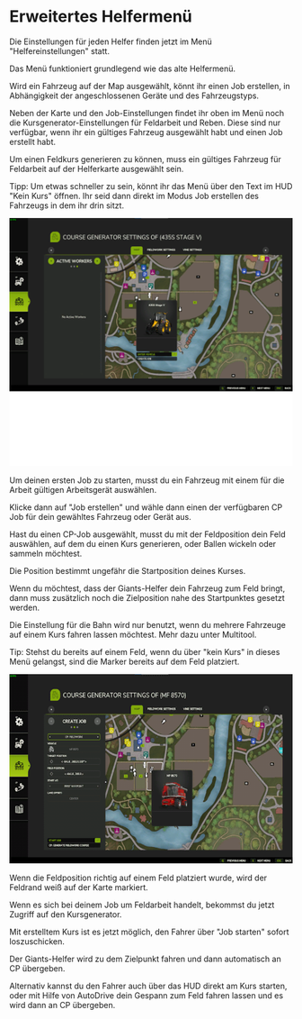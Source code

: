 # Erweitertes Helfermenü

  
  
Die Einstellungen für jeden Helfer finden jetzt im Menü "Helfereinstellungen" statt.  
  
Das Menü funktioniert grundlegend wie das alte Helfermenü.  
  
Wird ein Fahrzeug auf der Map ausgewählt, könnt ihr einen Job erstellen, in Abhängigkeit der angeschlossenen Geräte und des Fahrzeugstyps.  
  
Neben der Karte und den Job-Einstellungen findet ihr oben im Menü noch die Kursgenerator-Einstellungen für Feldarbeit und Reben. Diese sind nur verfügbar, wenn ihr ein gültiges Fahrzeug ausgewählt habt und einen Job erstellt habt.  
  
Um einen Feldkurs generieren zu können, muss ein gültiges Fahrzeug für Feldarbeit auf der Helferkarte ausgewählt sein.  
  
Tipp: Um etwas schneller zu sein, könnt ihr das Menü über den Text im HUD "Kein Kurs" öffnen. Ihr seid dann direkt im Modus Job erstellen des Fahrzeugs in dem ihr drin sitzt.  
  


![Image](../assets/images/startjobmenuhelp_0_0_1024_895.png)

  
  
Um deinen ersten Job zu starten, musst du ein Fahrzeug mit einem für die Arbeit gültigen Arbeitsgerät auswählen.  
  
Klicke dann auf "Job erstellen" und wähle dann einen der verfügbaren CP Job für dein gewähltes Fahrzeug oder Gerät aus.  
  


  
  
Hast du einen CP-Job ausgewählt, musst du mit der Feldposition dein Feld auswählen, auf dem du einen Kurs generieren, oder Ballen wickeln oder sammeln möchtest.  
  
Die Position bestimmt ungefähr die Startposition deines Kurses.  
  
Wenn du möchtest, dass der Giants-Helfer dein Fahrzeug zum Feld bringt, dann muss zusätzlich noch die Zielposition nahe des Startpunktes gesetzt werden.  
  
Die Einstellung für die Bahn wird nur benutzt, wenn du mehrere Fahrzeuge auf einem Kurs fahren lassen möchtest. Mehr dazu unter Multitool.  
  
Tip: Stehst du bereits auf einem Feld, wenn du über "kein Kurs" in dieses Menü gelangst, sind die Marker bereits auf dem Feld platziert.  
  


![Image](../assets/images/readyjobmenuhelp_0_0_765_510.png)

  
  
Wenn die Feldposition richtig auf einem Feld platziert wurde, wird der Feldrand weiß auf der Karte markiert.  
  
Wenn es sich bei deinem Job um Feldarbeit handelt, bekommst du jetzt Zugriff auf den Kursgenerator.  
  


  
  
Mit erstelltem Kurs ist es jetzt möglich, den Fahrer über "Job starten" sofort loszuschicken.  
  
Der Giants-Helfer wird zu dem Zielpunkt fahren und dann automatisch an CP übergeben.  
  
Alternativ kannst du den Fahrer auch über das HUD direkt am Kurs starten, oder mit Hilfe von AutoDrive dein Gespann zum Feld fahren lassen und es wird dann an CP übergeben.  
  


